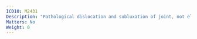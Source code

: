 ```yaml
---
ICD10: M2431
Description: "Pathological dislocation and subluxation of joint, not elsewhere classified: Shoulder region"
Matters: No
Weight: 0
---
```


